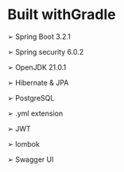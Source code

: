 # Built withGradle
➢ Spring Boot 3.2.1	 

➢ Spring security 6.0.2	 

➢ OpenJDK 21.0.1 

➢ Hibernate & JPA 

➢ PostgreSQL 

➢ .yml extension 

➢ JWT 

➢ lombok 

➢ Swagger UI
